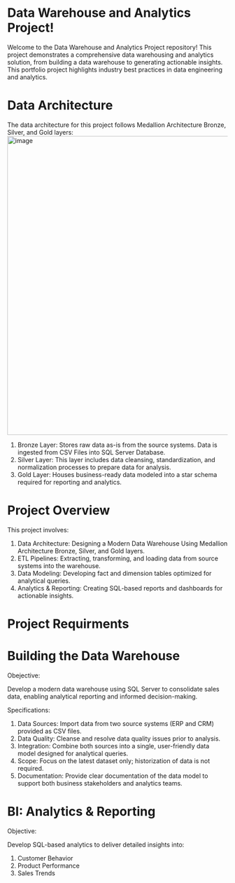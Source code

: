 # Data Warehouse and Analytics Project!
Welcome to the Data Warehouse and Analytics Project repository!
This project demonstrates a comprehensive data warehousing and analytics solution, from building a data warehouse to generating actionable insights. This portfolio project highlights industry best practices in data engineering and analytics.

# Data Architecture
The data architecture for this project follows Medallion Architecture Bronze, Silver, and Gold layers:
<img width="682" alt="image" src="https://github.com/user-attachments/assets/d3ea30d1-5a00-4755-8c5b-8ff619c89f2b" />

1. Bronze Layer: Stores raw data as-is from the source systems. Data is ingested from CSV Files into SQL Server Database.
2. Silver Layer: This layer includes data cleansing, standardization, and normalization processes to prepare data for analysis.
3. Gold Layer: Houses business-ready data modeled into a star schema required for reporting and analytics.

# Project Overview
This project involves:

1. Data Architecture: Designing a Modern Data Warehouse Using Medallion Architecture Bronze, Silver, and Gold layers.
2. ETL Pipelines: Extracting, transforming, and loading data from source systems into the warehouse.
3. Data Modeling: Developing fact and dimension tables optimized for analytical queries.
4. Analytics & Reporting: Creating SQL-based reports and dashboards for actionable insights.

# Project Requirments
# Building the Data Warehouse
Obejective:

Develop a modern data warehouse using SQL Server to consolidate sales data, enabling analytical reporting and informed decision-making.

Specifications:

1. Data Sources: Import data from two source systems (ERP and CRM) provided as CSV files.
2. Data Quality: Cleanse and resolve data quality issues prior to analysis.
3. Integration: Combine both sources into a single, user-friendly data model designed for analytical queries.
4. Scope: Focus on the latest dataset only; historization of data is not required.
5. Documentation: Provide clear documentation of the data model to support both business stakeholders and analytics teams.

# BI: Analytics & Reporting
Objective:

Develop SQL-based analytics to deliver detailed insights into:

1. Customer Behavior
2. Product Performance
3. Sales Trends

